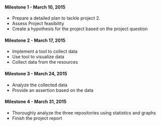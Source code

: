 #### Milestone 1 - March 10, 2015
+ Prepare a detailed plan to tackle project 2.
+ Assess Project feasibility
+ Create a hypothesis for the project based on the project question

#### Milestone 2 - March 17, 2015
+ Implement a tool to collect data
+ Use tool to visualize data
+ Collect data from the resources

#### Milestone 3 - March 24, 2015

+ Analyze the collected data
+ Provide an assertion based on the data

#### Milestone 4 - March 31, 2015

+ Thoroughly analyze the three repositories using statistics and graphs
+ Finish the project report
